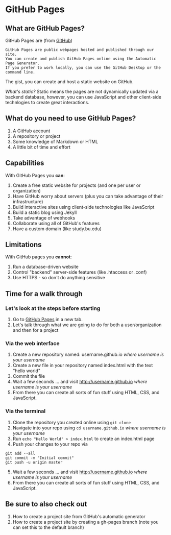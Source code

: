 # GitHub Pages

## What are GitHub Pages? 

GitHub Pages are (from [GitHub](https://help.github.com/articles/what-are-github-pages/))

```
GitHub Pages are public webpages hosted and published through our site.
You can create and publish GitHub Pages online using the Automatic Page Generator. 
If you prefer to work locally, you can use the GitHub Desktop or the command line.
```

The gist, you can create and host a static website on GitHub. 

*What's static?*
Static means the pages are not dynamically updated via a backend database, however, you can use JavaScript and other client-side technlogies to create great interactions. 

## What do you need to use GitHub Pages? 

  1. A GitHub account 
  2. A repository or project 
  3. Some knowledge of Markdown or HTML 
  4. A little bit of time and effort 

## Capabilities 
With GitHub Pages you **can**: 

 1. Create a free static website for projects (and one per user or organization) 
 2. Have GitHub worry about servers (plus you can take advantage of their infrastructure) 
 3. Build interactive sites using client-side technologies like JavaScript 
 4. Build a static blog using Jekyll 
 5. Take advantage of webhooks
 6. Collaborate using all of GitHub's features 
 7. Have a custom domain (like study.bu.edu)

## Limitations 
With GitHub pages you **cannot**:

 1. Run a database-driven website  
 2. Control "backend" server-side features (like .htaccess or .conf)
 3. Use HTTPS - so don't do anything sensitive

## Time for a walk through

### Let's look at the steps before starting 

 1. Go to [GitHub Pages](https://pages.github.com/) in a new tab. 
 2. Let's talk through what we are going to do for both a user/organization and then for a project 

### Via the web interface 

 1. Create a new repository named: username.github.io *where username is your username*
 2. Create a new file in your repository named index.html with the text "hello world" 
 3. Commit the file 
 4. Wait a few seconds ... and visit http://username.github.io *where username is your username*
 5. From there you can create all sorts of fun stuff using HTML, CSS, and JavaScript. 

### Via the terminal 

 1. Clone the repository you created online using ```git clone```
 2. Navigate into your repo using ```cd username.github.io``` *where username is your username*
 3. Run ```echo "Hello World" > index.html``` to create an index.html page 
 4. Push your changes to your repo via 
 
  ``` 
  git add --all
  git commit -m "Initial commit"
  git push -u origin master  
  ```

 5. Wait a few seconds ... and visit http://username.github.io *where username is your username*
 6. From there you can create all sorts of fun stuff using HTML, CSS, and JavaScript. 

## Be sure to also check out

 1. How to create a project site from GitHub's automatic generator
 2. How to create a project site by creating a gh-pages branch (note you can set this to the default branch) 
